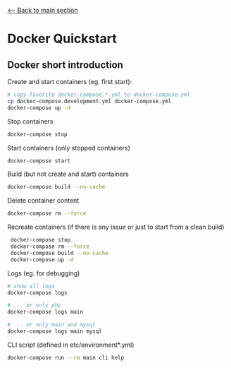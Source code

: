 [<-- Back to main section](../README.md)

# Docker Quickstart

## Docker short introduction

Create and start containers (eg. first start):

```bash
# copy favorite docker-compose.*.yml to docker-compose.yml
cp docker-compose.development.yml docker-compose.yml
docker-compose up -d
```

Stop containers

```bash
docker-compose stop
```

Start containers (only stopped containers)

```bash
docker-compose start
```

Build (but not create and start) containers

```bash
docker-compose build --no-cache
```

Delete container content

```bash
docker-compose rm --force
```

Recreate containers (if there is any issue or just to start from a clean build)

```bash
 docker-compose stop
 docker-compose rm --force
 docker-compose build --no-cache
 docker-compose up -d
```

Logs (eg. for debugging)

```bash
# show all logs
docker-compose logs

# ... or only php
docker-compose logs main

# ... or only main and mysql
docker-compose logs main mysql
```

CLI script (defined in etc/environment*.yml)

```bash
docker-compose run --rm main cli help
```
